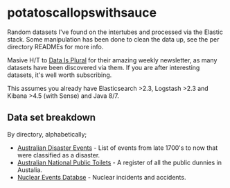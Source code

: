# potatoscallopswithsauce

Random datasets I've found on the intertubes and processed via the Elastic stack. Some manipulation has been done to clean the data up, see the per directory READMEs for more info.

Masive H/T to [Data Is Plural](http://tinyletter.com/data-is-plural) for their amazing weekly newsletter, as many datasets have been discovered via them. If you are after interesting datasets, it's well worth subscribing.

This assumes you already have Elasticsearch >2.3, Logstash >2.3 and Kibana >4.5 (with Sense) and Java 8/7.

## Data set breakdown
By directory, alphabetically;
 * [Australian Disaster Events](https://github.com/markwalkom/potatoscallopswithsauce/tree/master/australian_disaster_events) - List of events from late 1700's to now that were classified as a disaster.
 * [Australian National Public Toilets](https://github.com/markwalkom/potatoscallopswithsauce/tree/master/australian_national_public_toilets) - A register of all the public dunnies in Austalia.
 * [Nuclear Events Databse](https://github.com/markwalkom/potatoscallopswithsauce/tree/master/nuclear_events_database) - Nuclear incidents and accidents.

